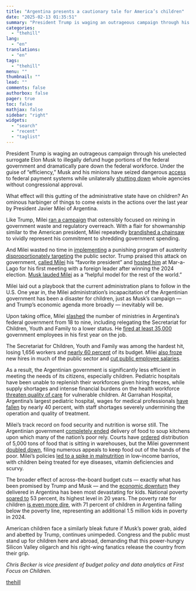 ```yaml
---
title: "Argentina presents a cautionary tale for America’s children"
date: "2025-02-13 01:35:51"
summary: "President Trump is waging an outrageous campaign through his unelected surrogate Elon Musk to illegally defund huge portions of the federal government and dramatically pare down the federal workforce. Under the guise of “efficiency,” Musk and his minions have seized dangerous access to federal payment systems while unilaterally shutting down..."
categories:
  - "thehill"
lang:
  - "en"
translations:
  - "en"
tags:
  - "thehill"
menu: ""
thumbnail: ""
lead: ""
comments: false
authorbox: false
pager: true
toc: false
mathjax: false
sidebar: "right"
widgets:
  - "search"
  - "recent"
  - "taglist"
---
```


President Trump is waging an outrageous campaign through his unelected surrogate Elon Musk to illegally defund huge portions of the federal government and dramatically pare down the federal workforce. Under the guise of “efficiency,” Musk and his minions have seized dangerous [access](https://x.com/TheStalwart/status/1887086546764824843) to federal payment systems while unilaterally [shutting down](https://www.cbsnews.com/news/usaid-missions-overseas-ordered-shutdown-by-friday/) whole agencies without congressional approval.

What effect will this gutting of the administrative state have on children? An ominous harbinger of things to come exists in the actions over the last year by President Javier Milei of Argentina.

Like Trump, Milei [ran a campaign](https://www.nytimes.com/2023/12/12/world/americas/argentina-javier-milei-cuts.html) that ostensibly focused on reining in government waste and regulatory overreach. With a flair for showmanship similar to the American president, Milei repeatedly [brandished a chainsaw](https://apnews.com/article/milei-argentina-chainsaw-fed35a37c6137b951e4adada3d866436) to vividly represent his commitment to shredding government spending.

And Milei wasted no time in [implementing](https://www.theguardian.com/world/2024/sep/27/poverty-rate-argentina-milei) a punishing program of austerity [disproportionately targeting](https://www.batimes.com.ar/news/economy/mileis-chainsaw-cut-nearly-35000-public-sector-jobs-in-2024.phtml) the public sector. Trump praised this attack on government, [called Milei](https://buenosairesherald.com/world/international-relations/trump-calls-argentinas-milei-his-favorite-president) his “favorite president” and [hosted him](https://www.wlrn.org/americas/2024-11-15/trump-argentinas-at-mar-a-lago) at Mar-a-Lago for his first meeting with a foreign leader after winning the 2024 election. [Musk lauded Milei](https://x.com/elonmusk/status/1830651649364517030) as a “helpful model for the rest of the world.”

Milei laid out a playbook that the current administration plans to follow in the U.S. One year in, the Milei administration’s incapacitation of the Argentinian government has been a disaster for children, just as Musk’s campaign — and Trump’s economic agenda more broadly — inevitably will be.

Upon taking office, Milei [slashed](https://peoplesdispatch.org/2024/12/11/one-year-of-milei-hunger-and-resistance/) the number of ministries in Argentina’s federal government from 18 to nine, including relegating the Secretariat for Children, Youth and Family to a lower status. He [fired at least 35,000](https://www.batimes.com.ar/news/economy/mileis-chainsaw-cut-nearly-35000-public-sector-jobs-in-2024.phtml) government employees in his first year on the job.

The Secretariat for Children, Youth and Family was among the hardest hit, losing 1,656 workers and [nearly 60 percent](https://english.elpais.com/international/2024-10-20/milei-is-taking-a-chainsaw-to-the-argentine-state.html) of its budget. Milei [also froze](https://www.courthousenews.com/chainsaw-to-public-health-education-and-culture-a-look-at-javier-mileis-first-year-as-argentinas-president/) new hires in much of the public sector and [cut public employee salaries](https://english.elpais.com/international/2024-10-20/milei-is-taking-a-chainsaw-to-the-argentine-state.html).

As a result, the Argentinian government is significantly less efficient in meeting the needs of its citizens, especially children. Pediatric hospitals have been unable to replenish their workforces given hiring freezes, while supply shortages and intense financial burdens on the health workforce [threaten quality of care](https://www.theguardian.com/world/2025/jan/06/argentina-milei-healthcare-budget-chainsaw-cuts) for vulnerable children. At Garrahan Hospital, Argentina’s largest pediatric hospital, wages for medical professionals [have fallen](https://www.courthousenews.com/chainsaw-to-public-health-education-and-culture-a-look-at-javier-mileis-first-year-as-argentinas-president/) by nearly 40 percent, with staff shortages severely undermining the operation and quality of treatment.

Milei’s track record on food security and nutrition is worse still. The Argentinian government [completely ended](https://buenosairesherald.com/society/social-movements/5000-tonnes-of-food-sit-in-warehouses-as-government-cuts-soup-kitchen-deliveries) delivery of food to soup kitchens upon which many of the nation’s poor rely. Courts have [ordered](https://www.batimes.com.ar/news/economy/argentine-catholic-church-claims-food-for-soup-kitchens-from-milei.phtml) distribution of 5,000 tons of food that is sitting in warehouses, but the Milei government [doubled down](https://buenosairesherald.com/op-ed/editorial/hungry-children-cant-wait-for-the-economic-miracle), filing numerous appeals to keep food out of the hands of the poor. Milei’s policies [led to a spike in malnutrition](https://www.reuters.com/world/americas/argentinas-poverty-hit-barrios-food-emergency-takes-hold-2024-10-01/) in low-income barrios, with children being treated for eye diseases, vitamin deficiencies and scurvy.

The broader effect of across-the-board budget cuts — exactly what has been promised by Trump and Musk — and the [economic downturn](https://nakedkeynesianism.substack.com/p/mileis-psycho-shock-therapy) they delivered in Argentina has been most devastating for kids. National poverty [soared to](https://www.theguardian.com/world/2024/sep/27/poverty-rate-argentina-milei) 53 percent, its highest level in 20 years. The poverty rate for children [is even more dire](https://www.batimes.com.ar/news/opinion-and-analysis/child-benefits-food-stamps-and-social-policies-cannot-be-a-stopgap.phtml), with 71 percent of children in Argentina falling below the poverty line, representing an additional 1.5 million kids in poverty in 2024.

American children face a similarly bleak future if Musk’s power grab, aided and abetted by Trump, continues unimpeded. Congress and the public must stand up for children here and abroad, demanding that this power-hungry Silicon Valley oligarch and his right-wing fanatics release the country from their grip.

*Chris Becker is vice president of budget policy and data analytics at First Focus on Children.*

[thehill](https://thehill.com/opinion/international/5139501-argentina-presents-a-cautionary-tale-for-americas-children/)
